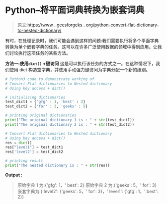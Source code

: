 # Python–将平面词典转换为嵌套词典

> 原文:[https://www . geesforgeks . org/python-convert-flat-dictionary-to-nested-dictionary/](https://www.geeksforgeeks.org/python-convert-flat-dictionaries-to-nested-dictionary/)

有时，在处理记录时，我们可能会遇到这样的问题:我们需要执行将多个平面字典转换为单个嵌套字典的任务。这可以在许多广泛使用数据的领域中得到应用。让我们讨论执行这项任务的某些方法。

**方法一:使用`dict()` +键访问**
这是可以执行该任务的方式之一。在这种情况下，我们使用 dict 构造空字典，并使用手动强力键访问为字典分配一个新的级别。

```py
# Python3 code to demonstrate working of 
# Convert Flat dictionaries to Nested dictionary
# Using key access + dict()

# initializing dictionaries
test_dict1 = {'gfg' : 1, 'best' : 2}
test_dict2 = {'for' : 3, 'geeks' : 5}

# printing original dictionaries
print("The original dictionary 1 is : " + str(test_dict1))
print("The original dictionary 2 is : " + str(test_dict2))

# Convert Flat dictionaries to Nested dictionary
# Using key access + dict()
res = dict()
res["level1"] = test_dict1
res['level2'] = test_dict2

# printing result 
print("The nested dictionary is : " + str(res)) 
```

**Output :**

> 原始字典 1 为:{'gfg': 1，' best': 2}
> 原始字典 2 为:{'geeks': 5，' for': 3}
> 嵌套字典为:{'level2': {'geeks': 5，' for': 3}，' level1': {'gfg': 1，' best': 2}}